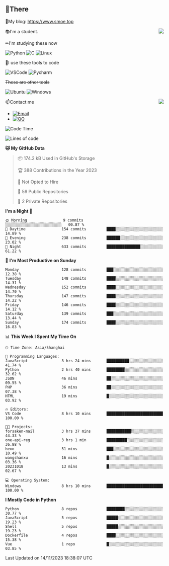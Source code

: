 
## 👏There

📰My blog: https://www.smoe.top

<img align="right" src="https://github-readme-stats.vercel.app/api/top-langs/?username=AkashiCoin"/>


📚I'm a student.

✏I'm studying these now

![Python](https://img.shields.io/badge/-Python-blue?style=flat-square&logo=Python&logoColor=fff)
![C](https://img.shields.io/badge/-C-585858?style=flat-square&logo=C&logoColor=fff)
![Linux](https://img.shields.io/badge/-Linux-black?style=flat-square&logo=Linux&logoColor=fff)

🔨I use these tools to code

![VSCode](https://img.shields.io/badge/-VSCode-blue?style=flat-square&logo=visualstudiocode&logoColor=fff)
![Pycharm](https://img.shields.io/badge/-Pycharm-green?style=flat-square&logo=pycharm&logoColor=fff)

 ~~These are other tools~~

![Ubuntu](https://img.shields.io/badge/-Ubuntu-orange?style=flat-square&logo=Ubuntu&logoColor=fff)
![Windows](https://img.shields.io/badge/-Windows-blue?style=flat-square&logo=Windows&logoColor=fff)

<img align="right" src="https://github-readme-stats.vercel.app/api?username=AkashiCoin" />


📫Contact me

* [![Email](https://img.shields.io/badge/Email-l1040186796@gmail.com-1?style=social&logoColor=fff)](mailto:l1040186796@gmail.com)
* [![QQ](https://img.shields.io/badge/QQ-1040186796-1?style=social&logoColor=fff)](tencent://AddContact/?fromId=45&fromSubId=1&subcmd=all&uin=1040186796&website=www.oicqzone.com)

<!--START_SECTION:waka-->
![Code Time](http://img.shields.io/badge/Code%20Time-982%20hrs%2047%20mins-blue)

![Lines of code](https://img.shields.io/badge/From%20Hello%20World%20I%27ve%20Written-242.3%20thousand%20lines%20of%20code-blue)

**🐱 My GitHub Data** 

> 📦 174.2 kB Used in GitHub's Storage 
 > 
> 🏆 388 Contributions in the Year 2023
 > 
> 🚫 Not Opted to Hire
 > 
> 📜 56 Public Repositories 
 > 
> 🔑 2 Private Repositories 
 > 
**I'm a Night 🦉** 

```text
🌞 Morning                9 commits           ░░░░░░░░░░░░░░░░░░░░░░░░░   00.87 % 
🌆 Daytime                154 commits         ████░░░░░░░░░░░░░░░░░░░░░   14.89 % 
🌃 Evening                238 commits         ██████░░░░░░░░░░░░░░░░░░░   23.02 % 
🌙 Night                  633 commits         ███████████████░░░░░░░░░░   61.22 % 
```
📅 **I'm Most Productive on Sunday** 

```text
Monday                   128 commits         ███░░░░░░░░░░░░░░░░░░░░░░   12.38 % 
Tuesday                  148 commits         ████░░░░░░░░░░░░░░░░░░░░░   14.31 % 
Wednesday                152 commits         ████░░░░░░░░░░░░░░░░░░░░░   14.70 % 
Thursday                 147 commits         ████░░░░░░░░░░░░░░░░░░░░░   14.22 % 
Friday                   146 commits         ████░░░░░░░░░░░░░░░░░░░░░   14.12 % 
Saturday                 139 commits         ███░░░░░░░░░░░░░░░░░░░░░░   13.44 % 
Sunday                   174 commits         ████░░░░░░░░░░░░░░░░░░░░░   16.83 % 
```


📊 **This Week I Spent My Time On** 

```text
🕑︎ Time Zone: Asia/Shanghai

💬 Programming Languages: 
JavaScript               3 hrs 24 mins       ██████████░░░░░░░░░░░░░░░   41.74 % 
Python                   2 hrs 40 mins       ████████░░░░░░░░░░░░░░░░░   32.62 % 
JSON                     46 mins             ██░░░░░░░░░░░░░░░░░░░░░░░   09.55 % 
PHP                      36 mins             ██░░░░░░░░░░░░░░░░░░░░░░░   07.38 % 
HTML                     19 mins             █░░░░░░░░░░░░░░░░░░░░░░░░   03.92 % 

🔥 Editors: 
VS Code                  8 hrs 10 mins       █████████████████████████   100.00 % 

🐱‍💻 Projects: 
forsaken-mail            3 hrs 37 mins       ███████████░░░░░░░░░░░░░░   44.33 % 
one-api-reg              3 hrs 1 min         █████████░░░░░░░░░░░░░░░░   36.88 % 
hexo                     51 mins             ███░░░░░░░░░░░░░░░░░░░░░░   10.49 % 
wangshanxu               16 mins             █░░░░░░░░░░░░░░░░░░░░░░░░   03.36 % 
20231018                 13 mins             █░░░░░░░░░░░░░░░░░░░░░░░░   02.67 % 

💻 Operating System: 
Windows                  8 hrs 10 mins       █████████████████████████   100.00 % 
```

**I Mostly Code in Python** 

```text
Python                   8 repos             ████████░░░░░░░░░░░░░░░░░   30.77 % 
JavaScript               5 repos             █████░░░░░░░░░░░░░░░░░░░░   19.23 % 
Shell                    5 repos             █████░░░░░░░░░░░░░░░░░░░░   19.23 % 
Dockerfile               4 repos             ████░░░░░░░░░░░░░░░░░░░░░   15.38 % 
Vue                      1 repo              █░░░░░░░░░░░░░░░░░░░░░░░░   03.85 % 
```




 Last Updated on 14/11/2023 18:38:07 UTC
<!--END_SECTION:waka-->
